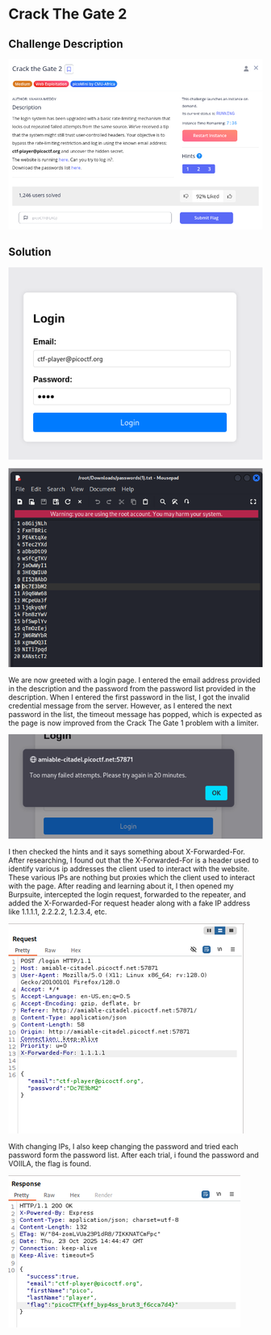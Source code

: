# Crack The Gate 2

## Challenge Description
![Challenge Description](images/Crack_the_gate_2Description.png)

## Solution

![startpage](images/Crack_the_gate_2Startpage.png)

![password](images/Crack_the_gate_2Passwordlist.png)

We are now greeted with a login page. I entered the email address provided in the description and the password from the password list provided in the description. When I entered the first password in the list, I got the invalid credential message from the server. However, as I entered the next password in the list, the timeout message has popped, which is expected as the page is now improved from the Crack The Gate 1 problem with a limiter.

![Access_denied](images/Crack_the_gate_2timeout.png)

I then checked the hints and it says something about X-Forwarded-For. After researching, I found out that the X-Forwarded-For is a header used to identify various ip addresses the client used to interact with the website. These various IPs are nothing but proxies which the client used to interact with the page. After reading and learning about it, I then opened my Burpsuite, intercepted the login request, forwarded to the repeater, and added the X-Forwarded-For request header along with a fake IP address like 1.1.1.1, 2.2.2.2, 1.2.3.4, etc.

![XFF](images/Crack_the_gate_2XFF.png)

With changing IPs, I also keep changing the password and tried each password form the password list. After each trial, i found the password and VOIILA, the flag is found.

![flag](images/Crack_the_gate_2Flag.png)

